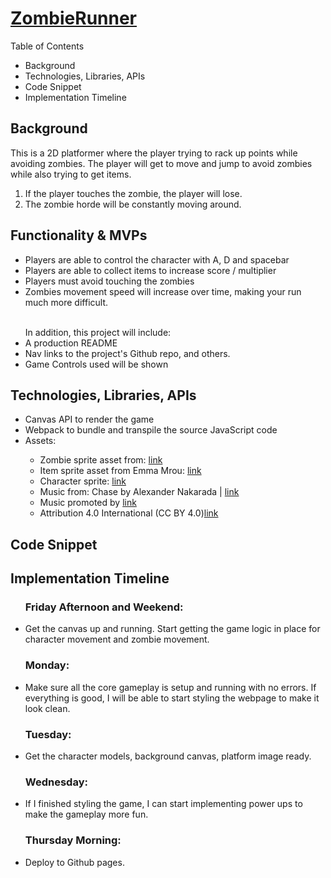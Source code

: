 <h1><a href="https://kevlin2358.github.io/ZombieRunner/"> ZombieRunner </a></h1>

<p>Table of Contents</p>
<ul>
    <li>Background</li>
    <li>Technologies, Libraries, APIs</li>
    <li>Code Snippet</li>
    <li>Implementation Timeline</li>
</ul>

<h2>Background</h2>

This is a 2D platformer where the player trying to rack up points while avoiding zombies. The player will get to move and jump to avoid zombies while also trying to get items.
<ol>
    <li> If the player touches the zombie, the player will lose.</li>
    <li> The zombie horde will be constantly moving around.</li>
</ol>
<h2>Functionality & MVPs</h2>
<ul>
    <li>Players are able to control the character with A, D and spacebar</li>
    <li>Players are able to collect items to increase score / multiplier</li>
    <li>Players must avoid touching the zombies</li>
    <li>Zombies movement speed will increase over time, making your run much more difficult.</li>
    <br>
</ul>
<!-- <img src = "wire.png" style ="height: 500px; width:1024px;"> -->

<ul>
    <span>In addition, this project will include:</span>
    <li>A production README</li>
    <li>Nav links to the project's Github repo, and others.</li>
    <li>Game Controls used will be shown</li>
</ul>

<h2>Technologies, Libraries, APIs</h2>
<ul>
    <li>Canvas API to render the game</li>
    <li>Webpack to bundle and transpile the source JavaScript code</li>
    <li>Assets:</li>
    <ul>
        <li>Zombie sprite asset from: 
            <a href='https://www.vhv.rs/viewpic/bxwRi_pixel-zombie-sprite-sheet-hd-png-download'>link</a>
        </li>
        <li>Item sprite asset from Emma Mrou: 
            <a href='https://www.pinterest.fr/pin/446560119286334934/'>link</a>
        </li>
        <li>Character sprite: 
            <a href='https://www.deviantart.com/demontomat0/art/Survivor-Sprites-WIP-213137373'>link</a>
        </li>
        <li>Music from: Chase by Alexander Nakarada |  <a href='https://www.serpentsoundstudios.com'>link</a></li>
        <li>Music promoted by <a href='https://www.free-stock-music.com'>link</a></li>
        <li>Attribution 4.0 International (CC BY 4.0)<a href='https://creativecommons.org/licenses/by/4.0/'>link</a></li>
    </ul>
</ul>
<h2>Code Snippet</h2>

<h2>Implementation Timeline</h2>
<ul>
    <h3>Friday Afternoon and Weekend: </h3>
    <li>Get the canvas up and running. Start getting the game logic in place for character movement and zombie movement.</li>
    <h3>Monday: </h3>
    <li>Make sure all the core gameplay is setup and running with no errors. If everything is good, I will be able to start styling the webpage to make it look clean.</li>
    <h3>Tuesday: </h3>
    <li>Get the character models, background canvas, platform image ready. </li>
    <h3>Wednesday: </h3>
    <li>If I finished styling the game, I can start implementing power ups to make the gameplay more fun.</li>
    <h3>Thursday Morning:</h3>
    <li>Deploy to Github pages.</li>
</ul>
